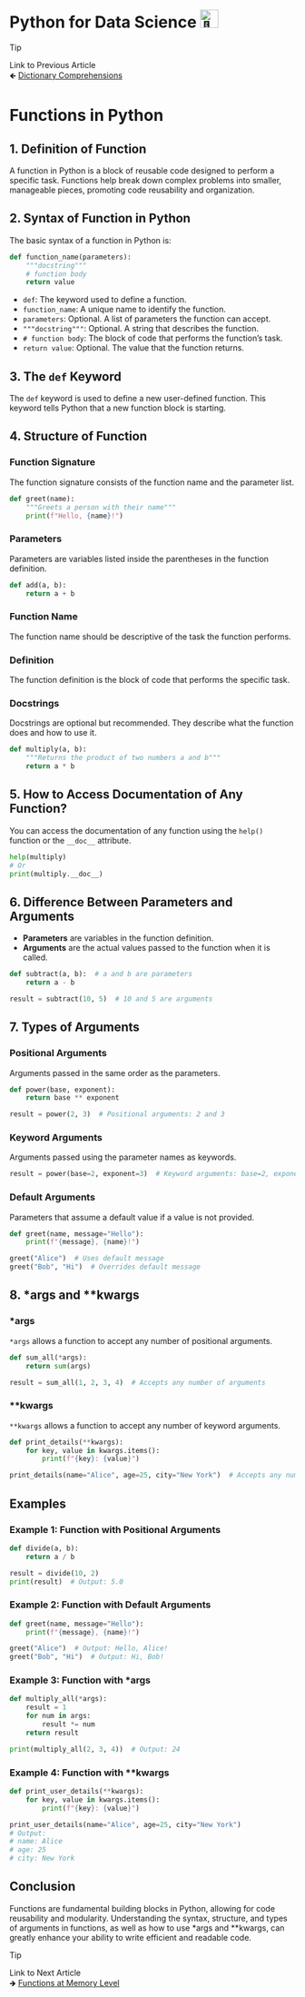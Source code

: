 # Python for Data Science <picture> <source srcset="https://fonts.gstatic.com/s/e/notoemoji/latest/1f40d/512.webp" type="image/webp"> <img src="https://fonts.gstatic.com/s/e/notoemoji/latest/1f40d/512.gif" alt="🐍" width="32" height="32"> </picture>

> [!TIP]  
> Link to Previous Article  
> 🡸 [Dictionary Comprehensions](/Python/Articles/33_dictionary_comprehensions.md)

# Functions in Python

## 1. Definition of Function

A function in Python is a block of reusable code designed to perform a specific task. Functions help break down complex problems into smaller, manageable pieces, promoting code reusability and organization.

## 2. Syntax of Function in Python

The basic syntax of a function in Python is:

```python
def function_name(parameters):
    """docstring"""
    # function body
    return value
```

- `def`: The keyword used to define a function.
- `function_name`: A unique name to identify the function.
- `parameters`: Optional. A list of parameters the function can accept.
- `"""docstring"""`: Optional. A string that describes the function.
- `# function body`: The block of code that performs the function’s task.
- `return value`: Optional. The value that the function returns.

## 3. The `def` Keyword

The `def` keyword is used to define a new user-defined function. This keyword tells Python that a new function block is starting.

## 4. Structure of Function

### Function Signature

The function signature consists of the function name and the parameter list.

```python
def greet(name):
    """Greets a person with their name"""
    print(f"Hello, {name}!")
```

### Parameters

Parameters are variables listed inside the parentheses in the function definition.

```python
def add(a, b):
    return a + b
```

### Function Name

The function name should be descriptive of the task the function performs.

### Definition

The function definition is the block of code that performs the specific task.

### Docstrings

Docstrings are optional but recommended. They describe what the function does and how to use it.

```python
def multiply(a, b):
    """Returns the product of two numbers a and b"""
    return a * b
```

## 5. How to Access Documentation of Any Function?

You can access the documentation of any function using the `help()` function or the `__doc__` attribute.

```python
help(multiply)
# Or
print(multiply.__doc__)
```

## 6. Difference Between Parameters and Arguments

- **Parameters** are variables in the function definition.
- **Arguments** are the actual values passed to the function when it is called.

```python
def subtract(a, b):  # a and b are parameters
    return a - b

result = subtract(10, 5)  # 10 and 5 are arguments
```

## 7. Types of Arguments

### Positional Arguments

Arguments passed in the same order as the parameters.

```python
def power(base, exponent):
    return base ** exponent

result = power(2, 3)  # Positional arguments: 2 and 3
```

### Keyword Arguments

Arguments passed using the parameter names as keywords.

```python
result = power(base=2, exponent=3)  # Keyword arguments: base=2, exponent=3
```

### Default Arguments

Parameters that assume a default value if a value is not provided.

```python
def greet(name, message="Hello"):
    print(f"{message}, {name}!")

greet("Alice")  # Uses default message
greet("Bob", "Hi")  # Overrides default message
```

## 8. *args and **kwargs

### *args

`*args` allows a function to accept any number of positional arguments.

```python
def sum_all(*args):
    return sum(args)

result = sum_all(1, 2, 3, 4)  # Accepts any number of arguments
```

### **kwargs

`**kwargs` allows a function to accept any number of keyword arguments.

```python
def print_details(**kwargs):
    for key, value in kwargs.items():
        print(f"{key}: {value}")

print_details(name="Alice", age=25, city="New York")  # Accepts any number of keyword arguments
```

## Examples

### Example 1: Function with Positional Arguments

```python
def divide(a, b):
    return a / b

result = divide(10, 2)
print(result)  # Output: 5.0
```

### Example 2: Function with Default Arguments

```python
def greet(name, message="Hello"):
    print(f"{message}, {name}!")

greet("Alice")  # Output: Hello, Alice!
greet("Bob", "Hi")  # Output: Hi, Bob!
```

### Example 3: Function with *args

```python
def multiply_all(*args):
    result = 1
    for num in args:
        result *= num
    return result

print(multiply_all(2, 3, 4))  # Output: 24
```

### Example 4: Function with **kwargs

```python
def print_user_details(**kwargs):
    for key, value in kwargs.items():
        print(f"{key}: {value}")

print_user_details(name="Alice", age=25, city="New York")
# Output:
# name: Alice
# age: 25
# city: New York
```

## Conclusion

Functions are fundamental building blocks in Python, allowing for code reusability and modularity. Understanding the syntax, structure, and types of arguments in functions, as well as how to use *args and **kwargs, can greatly enhance your ability to write efficient and readable code.

> [!TIP]  
> Link to Next Article  
> 🡺 [Functions at Memory Level](/Python/Articles/35_function_at_memory_level.md)